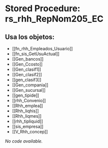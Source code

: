 # Stored Procedure: rs_rhh_RepNom205_EC

## Usa los objetos:
- [[fn_rhh_Empleados_Usuario]]
- [[fn_sis_GetUsuActual]]
- [[Gen_bancos]]
- [[Gen_Ccosto]]
- [[Gen_clasif1]]
- [[Gen_clasif2]]
- [[gen_clasif3]]
- [[Gen_compania]]
- [[Gen_sucursal]]
- [[gen_tipide]]
- [[rhh_Convenio]]
- [[Rhh_emplea]]
- [[Rhh_liqhis]]
- [[Rhh_liqmes]]
- [[rhh_tipliquid]]
- [[sis_empresa]]
- [[V_Rhh_concep]]

*No code available.*
